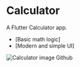 # Calculator

A Flutter Calculator app.

- [Basic math logic]
- [Modern and simple UI]

![Calculator image Github](https://user-images.githubusercontent.com/109347142/187423318-d102f4d4-eca2-4524-99ef-669588a9fc29.png)
